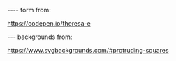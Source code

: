 ---- form from:

https://codepen.io/theresa-e

--- backgrounds from:

https://www.svgbackgrounds.com/#protruding-squares